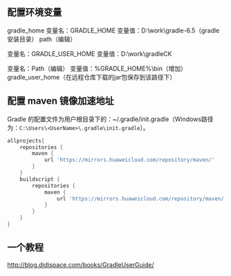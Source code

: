 ## 配置环境变量

gradle_home
变量名：GRADLE_HOME
变量值：D:\work\gradle-6.5（gradle 安装目录）
path（编辑）

变量名：GRADLE_USER_HOME
变量值：D:\work\gradleCK

变量名：Path（编辑）
变量值：%GRADLE_HOME%\bin（增加）
gradle_user_home（在远程仓库下载的jar包保存到该路径下）

## 配置 maven 镜像加速地址

Gradle 的配置文件为用户根目录下的：~/.gradle/init.gradle（Windows路径为：`C:\Users\<UserName>\.gradle\init.gradle`）。

```gradle
allprojects{
    repositories {
        maven {
            url 'https://mirrors.huaweicloud.com/repository/maven/'
        }
    }
    buildscript {
        repositories {
            maven {
                url 'https://mirrors.huaweicloud.com/repository/maven/'
            }
        }
    }
}
```

## 一个教程

<http://blog.didispace.com/books/GradleUserGuide/>
